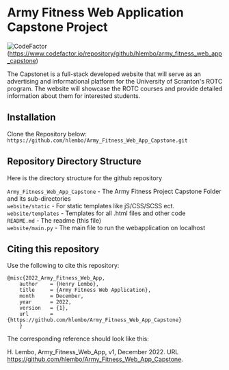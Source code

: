 # Army Fitness Web Application Capstone Project
![CodeFactor](https://www.codefactor.io/repository/github/hlembo/army_fitness_web_app_capstone/badge)<br>(https://www.codefactor.io/repository/github/hlembo/army_fitness_web_app_capstone)

The Capstonet is a full-stack developed website that will serve as an advertising and informational platform for the University of Scranton's ROTC program. The website will showcase the ROTC courses and provide detailed information about them for interested students.

## Installation 
Clone the Repository below:
`https://github.com/hlembo/Army_Fitness_Web_App_Capstone.git`
 
## Repository Directory Structure 
Here is the directory structure for the github repository 
 
`Army_Fitness_Web_App_Capstone` - The Army Fitness Project Capstone Folder and its sub-directories<br />
`website/static` - For static templates like jS/CSS/SCSS ect.<br />
`website/templates` - Templates for all .html files and other code<br />
`README.md` - The readme (this file)<br />
`website/main.py` - The main file to run the webapplication on localhost

## Citing this repository
Use the following to cite this repository:

```
@misc{2022_Army_Fitness_Web_App,
    author    = {Henry Lembo},
    title     = {Army Fitness Web Application},
    month     = December,
    year      = 2022,
    version   = {1},
    url       = {https://github.com/hlembo/Army_Fitness_Web_App_Capstone}
    }
```

The corresponding reference should look like this:

H. Lembo, Army_Fitness_Web_App, v1, December 2022. URL https://github.com/hlembo/Army_Fitness_Web_App_Capstone.

